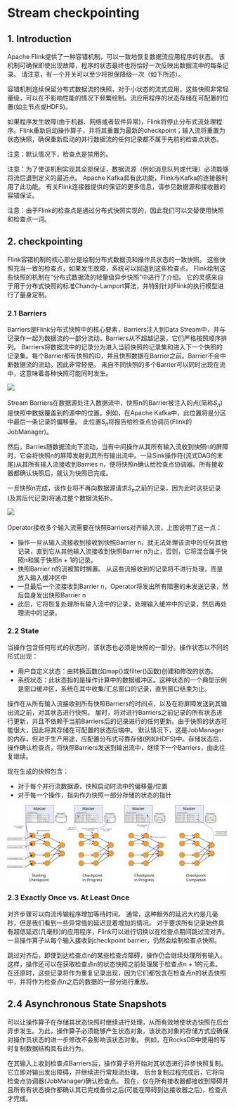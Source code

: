 # Stream checkpointing

## 1. Introduction

Apache Flink提供了一种容错机制，可以一致地恢复数据流应用程序的状态。 该机制可确保即使出现故障，程序的状态最终也将恰好一次反映出数据流中的每条记录。 请注意，有一个开关可以至少将担保降级一次（如下所述）。

容错机制连续保留分布式数据流的快照，对于小状态的流式应用，这些快照非常轻量级，可以在不影响性能的情况下频繁绘制。流应用程序的状态存储在可配置的位置(如主节点或HDFS)。

如果程序发生故障(由于机器、网络或者软件异常)，Flink将停止分布式流处理程序。Flink重新启动操作算子，并将其重置为最新的checkpoint；输入流将重置为状态快照，确保重新启动的并行数据流的任何记录都不属于先前的检查点状态。

注意：默认情况下，检查点是禁用的。

注意：为了使该机制实现其全部保证，数据流源（例如消息队列或代理）必须能够将流后退到定义的最近点。 Apache Kafka具有此功能，Flink与Kafka的连接器利用了此功能。 有关Flink连接器提供的保证的更多信息，请参见数据源和接收器的容错保证。

注意：由于Flink的检查点是通过分布式快照实现的，因此我们可以交替使用快照和检查点一词。

## 2. checkpointing

Flink容错机制的核心部分是绘制分布式数据流和操作员状态的一致快照。 这些快照充当一致的检查点，如果发生故障，系统可以回退到这些检查点。 Flink绘制这些快照的机制在“分布式数据流的轻量级异步快照”中进行了介绍。 它的灵感来自于用于分布式快照的标准Chandy-Lamport算法，并特别针对Flink的执行模型进行了量身定制。

### 2.1 Barriers

Barriers是Flink分布式快照中的核心要素，Barriers注入到Data Stream中，并与记录作一起为数据流的一部分流动。Barriers从不超越记录，它们严格按照顺序排列。 Barriers将数据流中的记录分为进入当前快照的记录集和进入下一个快照的记录集。每个Barrier都有快照的ID，并且快照数据在Barrier之前。Barrier不会中断数据流的流动，因此非常轻便。 来自不同快照的多个Barrier可以同时出现在流中，这意味着各种快照可能同时发生。

![](https://ci.apache.org/projects/flink/flink-docs-release-1.10/fig/stream_barriers.svg)

Stream Barriers在数据源处注入数据流中，快照n的Barrier被注入的点(简称$S_n$)是快照中数据覆盖到的源中的位置。例如，在Apache Kafka中，此位置将是分区中最后一条记录的偏移量。 此位置$S_n$将报告给检查点协调员(Flink的JobManager)。

然后，Barries随数据流向下流动，当有中间操作从其所有输入流收到快照n的屏障时，它会将快照n的屏障发射到其所有输出流中。一旦Sink操作符(流式DAG的末尾)从其所有输入流接收到Barries n，便将快照n确认给检查点协调器。所有接收器都确认快照后，就认为快照已完成。

一旦快照n完成，该作业将不再向数据源请求$S_n$之前的记录，因为此时这些记录(及其后代记录)将通过整个数据流拓扑。

![](https://ci.apache.org/projects/flink/flink-docs-release-1.10/fig/stream_aligning.svg)

Operator接收多个输入流需要在快照Barriers对齐输入流，上图说明了这一点：

- 操作一旦从输入流接收到接收到快照Barrier n，就无法处理该流中的任何其他记录，直到它从其他输入流接收到快照Barrier n为止，否则，它将混合属于快照n和属于快照n + 1的记录。
- 快照Barrier n的流被暂时搁置。 从这些流接收到的记录将不进行处理，而是放入输入缓冲区中
- 一旦最后一个流接收到Barrier n，Operator将发出所有阻塞的未发送记录，然后自身发出快照Barrier n
- 此后，它将恢复处理所有输入流中的记录，处理输入缓冲中的记录，然后再处理流中的记录。

### 2.2 State

当操作包含任何形式的状态时，该状态也必须是快照的一部分。操作状态以不同的形式出现：

- 用户自定义状态：由转换函数(如map()或filter()函数)创建和修改的状态。
- 系统状态：此状态指的是操作计算中的数据缓冲区。这种状态的一个典型示例是窗口缓冲区，系统在其中收集/汇总窗口的记录，直到窗口结束为止。

操作在从所有输入流接收到所有快照Barriers的时间点，以及在将屏障发送到其输出流之前，对其状态进行快照。 届时，将对进行Barriers之前记录的所有状态进行更新，并且不依赖于当前Barriers后的记录进行的任何更新。由于快照的状态可能很大，因此将其存储在可配置的状态后端中。 默认情况下，这是JobManager的内存，但对于生产用途，应配置分布式可靠存储(例如HDFS)中。存储状态后，操作确认检查点，将快照Barriers发送到输出流中，继续下一个Barriers，由此往复继续。

现在生成的快照包含：

- 对于每个并行流数据源，快照启动时流中的偏移量/位置
- 对于每一个操作，指向作为快照一部分存储的状态的指针

![](../img/checkpointing.svg)

### 2.3 Exactly Once vs. At Least Once

对齐步骤可以向流传输程序增加等待时间。 通常，这种额外的延迟大约是几毫秒，但是我们看到一些异常值的延迟显着增加的情况。 对于要求所有记录始终具有超低延迟(几毫秒)的应用程序，Flink可以进行切换以在检查点期间跳过流对齐。 一旦操作算子从每个输入接收到checkpoint barrier，仍然会绘制检查点快照。

跳过对齐后，即使到达检查点n的某些检查点障碍，操作仍会继续处理所有输入。 这样，操作还可以在获取检查点n的状态快照之前处理属于检查点n + 1的元素。 在还原时，这些记录将作为重复记录出现，因为它们都包含在检查点n的状态快照中，并将作为检查点n之后的数据的一部分进行重放。

## 2.4 Asynchronous State Snapshots

可以让操作算子在存储其状态快照时继续进行处理，从而有效地使状态快照在后台异步发生。为此，操作算子必须能够产生状态对象，该状态对象的存储方式应确保对操作员状态的进一步修改不会影响该状态对象。 例如，在RocksDB中使用的写时复制数据结构具有此行为。

在其输入上收到检查点Barriers后，操作算子将开始对其状态进行异步快照复制。它立即对输出发出障碍，并继续进行常规流处理。 后台复制过程完成后，它将向检查点协调器(JobManager)确认检查点。 现在，仅在所有接收器都接收到障碍并且所有有状态操作都确认其已完成备份之后(可能在障碍到达接收器之后)，检查点才完成。

